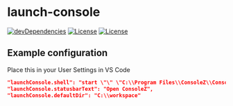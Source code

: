 # launch-console

[![devDependencies](https://img.shields.io/david/dev/TangChr/launch-console.svg)](https://david-dm.org/TangChr/launch-console?type=dev)
[![License](https://img.shields.io/github/license/TangChr/launch-console.svg)](https://raw.githubusercontent.com/TangChr/launch-console/master/LICENSE)
[![License](https://img.shields.io/badge/website-seaweed.dk-yellow.svg)](http://seaweed.dk)

## Example configuration

Place this in your User Settings in VS Code

```json
"launchConsole.shell": "start \"\" \"C:\\Program Files\\ConsoleZ\\Console.exe\" -d \"%path%\"",
"launchConsole.statusbarText": "Open ConsoleZ",
"launchConsole.defaultDir": "C:\\workspace"
```
